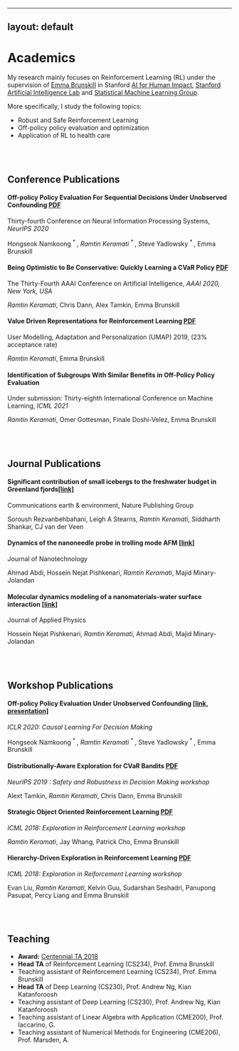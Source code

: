 
---
layout: default
---

# Academics

My research mainly focuses on Reinforcement Learning (RL) under the
supervision of [Emma Brunskill](https://cs.stanford.edu/people/ebrun/)
in Stanford [AI for Human Impact](https://twitter.com/aiforhi?lang=en),
[Stanford Artificial Intelligence Lab](http://ai.stanford.edu) and
[Statistical Machine Learning Group](http://statsml.stanford.edu/index.html).

More specifically, I study the following topics:
 
- Robust and Safe Reinforcement Learning
- Off-policy policy evaluation and optimization
- Application of RL to health care


<br/>
<br/>

## Conference Publications

#### Off-policy Policy Evaluation For Sequential Decisions Under Unobserved Confounding <a href="https://arxiv.org/pdf/2003.05623.pdf" class="pdf-link" target="_blank">PDF</a>
Thirty-fourth Conference on Neural Information Processing Systems, *NeurIPS 2020*

Hongseok Namkoong <sup> * </sup>, *Ramtin Keramati* <sup> * </sup>, Steve Yadlowsky <sup> * </sup>, Emma Brunskill

#### Being Optimistic to Be Conservative: Quickly Learning a CVaR Policy <a href="https://arxiv.org/pdf/1911.01546.pdf" class="pdf-link" target="_blank">PDF</a>
The Thirty-Fourth AAAI Conference on Artificial Intelligence, *AAAI 2020, New York, USA*

*Ramtin Keramati*, Chris Dann, Alex Tamkin, Emma Brunskill

#### Value Driven Representations for Reinforcement Learning <a href="https://arxiv.org/pdf/2004.01223.pdf" class="pdf-link" target="_blank">PDF</a>
User Modelling, Adaptation and Personalization (UMAP) 2019, (23% acceptance rate)

*Ramtin Keramati*, Emma Brunskill

#### Identification of Subgroups With Similar Benefits in Off-Policy Policy Evaluation
Under submission: Thirty-eighth International Conference on Machine Learning, *ICML 2021*

*Ramtin Keramati*, Omer Gottesman, Finale Doshi-Velez, Emma Brunskill

<br/>
<br/>

## Journal Publications

#### Significant contribution of small icebergs to the freshwater budget in Greenland fjords[[link]](https://www.nature.com/articles/s43247-020-00032-3)
Communications earth & environment, Nature Publishing Group

Soroush Rezvanbehbahani, Leigh A Stearns, *Ramtin Keramati*, Siddharth Shankar, CJ van der Veen

#### Dynamics of the nanoneedle probe in trolling mode AFM [[link](http://iopscience.iop.org/article/10.1088/0957-4484/26/20/205702/meta)]
Journal of Nanotechnology

Ahmad Abdi, Hossein Nejat Pishkenari, *Ramtin Keramati*, Majid Minary-Jolandan

#### Molecular dynamics modeling of a nanomaterials-water surface interaction [[link](https://aip.scitation.org/doi/abs/10.1063/1.4947189)]
Journal of Applied Physics

Hossein Nejat Pishkenari, *Ramtin Keramati*, Ahmad Abdi, Majid Minary-Jolandan

<br/>
<br/>

## Workshop Publications

#### Off-policy Policy Evaluation Under Unobserved Confounding [[link, presentation]](https://causalrlworkshop.github.io/program/cldm_7.html)
*ICLR 2020: Causal Learning For Decision Making*

Hongseok Namkoong <sup> * </sup>, *Ramtin Keramati* <sup> * </sup>, Steve Yadlowsky <sup> * </sup>, Emma Brunskill

#### Distributionally-Aware Exploration for CVaR Bandits <a href="/assets/pdf/CVaR_Bandit.pdf" class="pdf-link" target="_blank">PDF</a>
*NeurIPS 2019 : Safety and Robustness in Decision Making workshop*

Alext Tamkin, *Ramtin Keramati*, Chris Dann, Emma Brunskill

#### Strategic Object Oriented Reinforcement Learning <a href="https://arxiv.org/abs/1806.00175" class="pdf-link" target="_blank">PDF</a>
*ICML 2018: Exploration in Reinforcement Learning workshop*

*Ramtin Keramati*, Jay Whang, Patrick Cho, Emma Brunskill

#### Hierarchy-Driven Exploration in Reinforcement Learning <a href="/assets/pdf/HRL_ERL.pdf" class="pdf-link" target="_blank">PDF</a>
*ICML 2018: Exploration in Reiforcement Learning workshop*

Evan Liu, *Ramtin Keramati*, Kelvin Guu, Sudarshan Seshadri, Panupong Pasupat, Percy Liang and Emma Brunskill

<br/>
<br/>

## Teaching

- **Award:** [Centennial TA 2018](https://teachingcommons.stanford.edu/grants-awards/teaching-awards/centennial-teaching-assistant-awards)
- **Head TA** of Reinforcement Learning (CS234), Prof. Emma Brunskill
- Teaching assistant of Reinforcement Learning (CS234), Prof. Emma Brunskill
- **Head TA** of Deep Learning (CS230), Prof. Andrew Ng, Kian Katanforoosh
- Teaching assistant of Deep Learning (CS230), Prof. Andrew Ng, Kian Katanforoosh
- Teaching assistant of Linear Algebra with Application (CME200), Prof. Iaccarino, G.
- Teaching assistant of Numerical Methods for Engineering (CME206), Prof. Marsden, A.